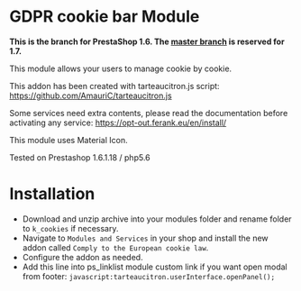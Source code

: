 # GDPR cookie bar Module

**This is the branch for PrestaShop 1.6. The [master branch](../../tree/master) is reserved for 1.7.**

This module allows your users to manage cookie by cookie.

This addon has been created with tarteaucitron.js script:
https://github.com/AmauriC/tarteaucitron.js

Some services need extra contents, please read the documentation before activating any service:
https://opt-out.ferank.eu/en/install/

This module uses Material Icon.

Tested on Prestashop 1.6.1.18 / php5.6

# Installation
* Download and unzip archive into your modules folder and rename folder to `k_cookies` if necessary.
* Navigate to `Modules and Services` in your shop and install the new addon called `Comply to the European cookie law`.
* Configure the addon as needed.
* Add this line into ps_linklist module custom link if you want open modal from footer:
`javascript:tarteaucitron.userInterface.openPanel();`
